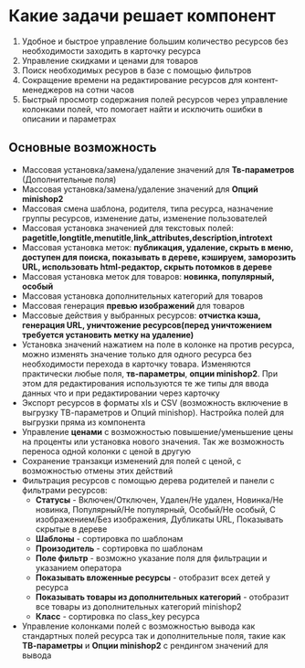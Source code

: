 # Какие задачи решает компонент

1. Удобное и быстрое управление большим количество ресурсов без необходимости заходить в карточку ресурса
2. Управление скидками и ценами для товаров
3. Поиск необходимых ресуров в базе с помощью фильтров
4. Сокращение времени на редактирование ресурсов для контент-менеджеров на сотни часов
5. Быстрый просмотр содержания полей ресурсов через управление колонками полей, что помогает найти и исключить ошибки в описании и параметрах

## Основные возможность

- Массовая установка/замена/удаление значений для **Тв-параметров** (Дополнительные поля)
- Массовая установка/замена/удаление значений для **Опций minishop2**
- Массовая смена шаблона, родителя, типа ресурса, назначение группы ресурсов, изменение даты, изменение пользователей
- Массовая установка значенией для текстовых полей: **pagetitle,longtitle,menutitle,link_attributes,description,introtext**
- Массовая установка меток: **публикация, удаление, скрыть в меню, доступен для поиска, показывать в дереве, кэшируем, заморозить URL, использовать html-редактор, скрыть потомков в дереве**
- Массовая установка меток для товаров: **новинка, популярный, особый**
- Массовая установка дополнительных категорий для товаров
- Массовая генерация **превью изображений** для товаров
- Массовые действия у выбранных ресурсов: **отчистка кэша, генерация URL, уничтожение ресурсов(перед уничтожением требуется установить метку на удаление)**
- Установка значений нажатием на поле в колонке на против ресурса, можно изменять значение только для одного ресурса без необходимости перехода в карточку товара. Изменяются практически любые поля, **тв-параметры**, **опции minishop2**. При этом для редактирования используются те же типы для ввода данных что и при редактировании через карточку
- Экспорт ресурсов в форматы xls и CSV (возможность включение в выгрузку ТВ-параметров и Опций minishop). Настройка полей для выгрузки пряма из компонента
- Управление **ценами** с возможностью повышение/уменьшение цены на проценты или установка нового значения. Так же возможность переноса одной колонки с ценой в другую
- Сохранение транзакци изменений для полей с ценой, с возможностью отмены этих действий
- Фильтрация ресурсов с помощью дерева родителей и панели с фильтрами ресурсов:
  - **Статусы** - Включен/Отключен, Удален/Не удален, Новинка/Не новинка, Популярный/Не популярный, Особый/Не особый, С изображением/Без изображения, Дубликаты URL, Показывать скрытые в дереве
  - **Шаблоны** - сортировка по шаблонам
  - **Произодитель** - сортировка по шаблонам
  - **Поле фильтр** - возможно указание поля для фильтрации и указанием оператора
  - **Показывать вложенные ресурсы** - отобразит всех детей у ресурса
  - **Показывать товары из дополнительных категорий** - отобразит все товары из дополнительных категорий minishop2
  - **Класс** - сортировка по class_key ресурса
- Управление колонками полей с возможностью вывода как стандартных полей ресурса так и дополнительные поля, такие как **ТВ-параметры** и **Опции minishop2** с рендингом значений для вывода
